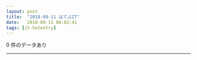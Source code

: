 ```yaml
---
layout: post
title:  "2018-09-11 はてぶIT"
date:   2018-09-11 08:02:41
tags: [it-hotentry]
---
```

0 件のデータあり

<hr>
